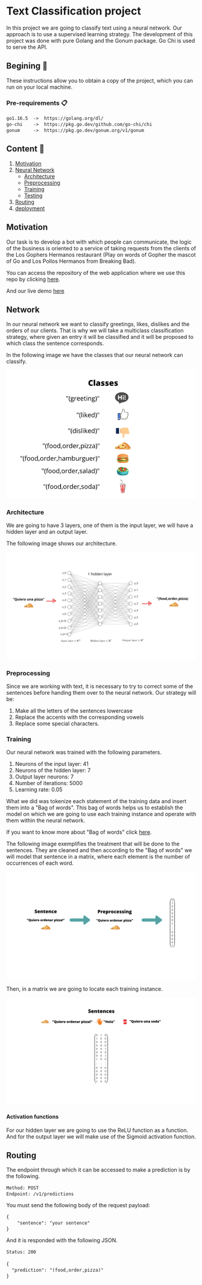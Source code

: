 # Text Classification project

In this project we are going to classify text using a neural network. Our approach is to use a supervised learning strategy. The development of this project was done with pure Golang and the Gonum package. Go Chi is used to serve the API.

## Begining 🚀

These instructions allow you to obtain a copy of the project, which you can run on your local machine.

### Pre-requirements 📋

```
go1.16.5  ->  https://golang.org/dl/
go-chi    ->  https://pkg.go.dev/github.com/go-chi/chi
gonum     ->  https://pkg.go.dev/gonum.org/v1/gonum
```

## Content 📘

1. [Motivation](#motivation)
2. [Neural Network](#network)
   - [Architecture](#architecture)
   - [Preprocessing](#preprocessing)
   - [Training](#training)
   - [Testing](#testing)
3. [Routing](#routing)
4. [deployment](#deployment)

## Motivation

Our task is to develop a bot with which people can communicate, the logic of the business is oriented to a service of taking requests from the clients of the Los Gophers Hermanos restaurant (Play on words of Gopher the mascot of Go and Los Pollos Hermanos from Breaking Bad).

You can access the repository of the web application where we use this repo by clicking [here](https://github.com/fabricioism/gopher-hermanos-chat).

And our live demo [here](https://los-gophers-hermanos-chat.vercel.app/)

## Network

In our neural network we want to classify greetings, likes, dislikes and the orders of our clients. That is why we will take a multiclass classification strategy, where given an entry it will be classified and it will be proposed to which class the sentence corresponds.

In the following image we have the classes that our neural network can classify.

![classes](./assets/nn-5.png)

### Architecture

We are going to have 3 layers, one of them is the input layer, we will have a hidden layer and an output layer.

The following image shows our architecture.

![classes](./assets/nn-4.png)

### Preprocessing

Since we are working with text, it is necessary to try to correct some of the sentences before handing them over to the neural network. Our strategy will be:

1. Make all the letters of the sentences lowercase
2. Replace the accents with the corresponding vowels
3. Replace some special characters.

### Training

Our neural network was trained with the following parameters.

1. Neurons of the input layer: 41
2. Neurons of the hidden layer: 7
3. Output layer neurons: 7
4. Number of iterations: 5000
5. Learning rate: 0.05

What we did was tokenize each statement of the training data and insert them into a "Bag of words". This bag of words helps us to establish the model on which we are going to use each training instance and operate with them within the neural network.

If you want to know more about "Bag of words" click [here](https://en.wikipedia.org/wiki/Bag-of-words_model).

The following image exemplifies the treatment that will be done to the sentences. They are cleaned and then according to the "Bag of words" we will model that sentence in a matrix, where each element is the number of occurrences of each word.

![classes](./assets/nn-1.png)

Then, in a matrix we are going to locate each training instance.

![classes](./assets/nn-2.png)

#### Activation functions

For our hidden layer we are going to use the ReLU function as a function. And for the output layer we will make use of the Sigmoid activation function.

## Routing

The endpoint through which it can be accessed to make a prediction is by the following.

```
Method: POST
Endpoint: /v1/predictions
```

You must send the following body of the request payload:

```
{
    "sentence": "your sentence"
}
```

And it is responded with the following JSON.

```
Status: 200

{
  "prediction": "(food,order,pizza)"
}
```
